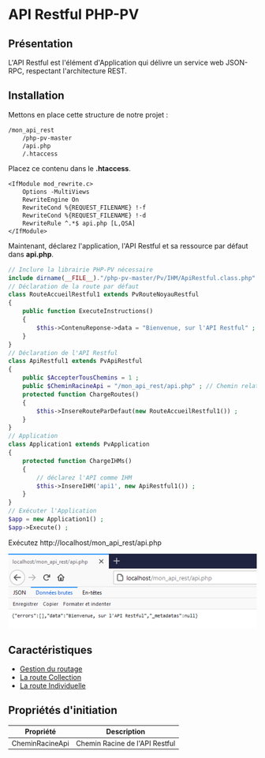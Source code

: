 # API Restful PHP-PV

## Présentation

L'API Restful est l'élément d'Application qui délivre un service web JSON-RPC, respectant l'architecture REST.

## Installation

Mettons en place cette structure de notre projet :

```
/mon_api_rest
	/php-pv-master
	/api.php
	/.htaccess
```

Placez ce contenu dans le **.htaccess**.

```
<IfModule mod_rewrite.c>
    Options -MultiViews
    RewriteEngine On
	RewriteCond %{REQUEST_FILENAME} !-f
	RewriteCond %{REQUEST_FILENAME} !-d
	RewriteRule ^.*$ api.php [L,QSA]
</IfModule>
```

Maintenant, déclarez l'application, l'API Restful et sa ressource par défaut dans **api.php**.

```php
// Inclure la librairie PHP-PV nécessaire
include dirname(__FILE__)."/php-pv-master/Pv/IHM/ApiRestful.class.php" ;
// Déclaration de la route par défaut
class RouteAccueilRestful1 extends PvRouteNoyauRestful
{
	public function ExecuteInstructions()
	{
		$this->ContenuReponse->data = "Bienvenue, sur l'API Restful" ;
	}
}
// Déclaration de l'API Restful
class ApiRestful1 extends PvApiRestful
{
	public $AccepterTousChemins = 1 ;
	public $CheminRacineApi = "/mon_api_rest/api.php" ; // Chemin relatif du serveur web
	protected function ChargeRoutes()
	{
		$this->InsereRouteParDefaut(new RouteAccueilRestful1()) ;
	}
}
// Application
class Application1 extends PvApplication
{
	protected function ChargeIHMs()
	{
		// déclarez l'API comme IHM
		$this->InsereIHM('api1', new ApiRestful1()) ;
	}
}
// Exécuter l'Application
$app = new Application1() ;
$app->Execute() ;
```

Exécutez http://localhost/mon_api_rest/api.php

![Apercu de api.php](images/api_rest_install.png)

## Caractéristiques

- [Gestion du routage](apirestful/routage.md)
- [La route Collection](apirestful/collection.md)
- [La route Individuelle](apirestful/individuel.md)

## Propriétés d'initiation

Propriété | Description
------------ | -------------
CheminRacineApi | Chemin Racine de l'API Restful



